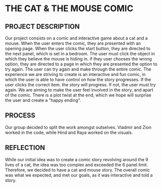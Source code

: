 # THE CAT & THE MOUSE COMIC

## PROJECT DESCRIPTION 

Our project consists on a comic and interactive game about a cat and a mouse. When the user enters the comic, they are presented with an opening page. When the user clicks the start button, they are directed to the next panel, which is set in a bedroom. The user must click the object in which they believe the mouse is hiding in. if they user chooses the wrong option, they are directed to a page in which they are presented the option to try again. The user can try again and make through the entire comic. The experience we are striving to create is an interactive and fun comic, in which the user is able to have control on how the story progresses. If the user clicks the correct item. the story will progress. If not, the user must try again. We are aiming to make the user feel involved in the story, and apart of the comic. There is a plot twist at the end, which we hope will surprise the user and create a "happy ending". 

## PROCESS 

Our group decided to split the work amongst outselves. Vladmir and Zion worked in the code, while Hind and Raya worked on the visuals. 

## REFLECTION 

While our initial idea was to create a comic story revolving around the 9 lives of a cat, the idea was too complex and exceeded the 6 panel limit. Therefore, we decided to have a cat and mouse story. The overall comic was what we expected, and met our goals, as it was interactive and told a story. 

